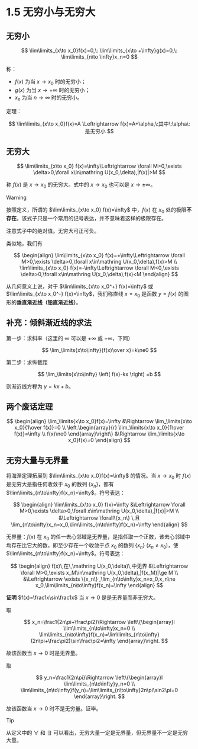 # 1.5 无穷小与无穷大

## 无穷小

$$
\lim\limits_{x\to x_0}f(x)=0,\:
\lim\limits_{x\to +\infty}g(x)=0,\:
\lim\limits_{n\to \infty}x_n=0
$$

称：

- $f(x)$ 为当 $x\to x_0$ 时的无穷小；
- $g(x)$ 为当 $x\to +\infty$ 时的无穷小；
- $x_n$ 为当 $n\to \infty$ 时的无穷小。

定理：

$$
\lim\limits_{x\to x_0}f(x)=A \Leftrightarrow f(x)=A+\alpha,\:其中\:\alpha\:是无穷小
$$

## 无穷大

$$
\lim\limits_{x\to x_0} f(x)=\infty\Leftrightarrow \forall M>0,\exists \delta>0,\forall x\in\mathring U(x_0,\delta),|f(x)|>M
$$

称 $f(x)$ 是 $x\to x_0$ 的无穷大。式中的 $x\to x_0$ 也可以是 $x\to\pm\infty$。

> [!warning]
>
> 按照定义，所谓的 $\lim\limits_{x\to x_0} f(x)=\infty$ 中，$f(x)$ 在 $x_0$ 处的极限**不存在**。该式子只是一个常用的记号表达，并不意味着这样的极限存在。
>
> 注意式子中的绝对值。无穷大可正可负。

类似地，我们有

$$
\begin{align}
\lim\limits_{x\to x_0} f(x)=+\infty\Leftrightarrow \forall M>0,\exists \delta>0,\forall x\in\mathring U(x_0,\delta),f(x)>M \\
\lim\limits_{x\to x_0} f(x)=-\infty\Leftrightarrow \forall M<0,\exists \delta>0,\forall x\in\mathring U(x_0,\delta),f(x)<M
\end{align}
$$

从几何意义上说，对于 $\lim\limits_{x\to x_0^+} f(x)=\infty$ 或 $\lim\limits_{x\to x_0^-} f(x)=\infty$，我们称直线 $x=x_0$ 是函数 $y=f(x)$ 的图形的**垂直渐近线（铅直渐近线）**。

## 补充：倾斜渐近线的求法

第一步：求斜率（这里的 $\infty$ 可以是 $+\infty$ 或 $-\infty$，下同）

$$
\lim_\limits{x\to\infty}{f(x)\over x}=k\ne0
$$

第二步：求纵截距

$$
\lim_\limits{x\to\infty} \left( f(x)-kx \right) =b
$$

则渐近线方程为 $y=kx+b$。

## 两个废话定理

$$
\begin{align}
\lim_\limits{x\to x_0}f(x)=\infty &\Rightarrow \lim_\limits{x\to x_0}{1\over f(x)}=0 \\
\left.\begin{array}{r}
\lim_\limits{x\to x_0}{1\over f(x)}=\infty \\
f(x)\ne0
\end{array}\right\}
&\Rightarrow \lim_\limits{x\to x_0}f(x)=0
\end{align}
$$

## 无穷大量与无界量

将海涅定理拓展到 $\lim\limits_{x\to x_0}f(x)=\infty$ 的情况。当 $x\to x_0$ 时 $f(x)$ 是无穷大是指任何收敛于 $x_0$ 的数列 $\{x_n\}$，都有 $\lim\limits_{n\to\infty}f(x_n)=\infty$。符号表达：

$$
\begin{align}
\lim\limits_{x\to x_0} f(x)=\infty &\Leftrightarrow \forall M>0,\exists \delta>0,\forall x\in\mathring U(x_0,\delta),|f(x)|>M \\
&\Leftrightarrow \forall\{x_n\} \,且 \lim_{n\to\infty}x_n=x_0,\lim\limits_{n\to\infty}f(x_n)=\infty
\end{align}
$$

无界量：$f(x)$ 在 $x_0$ 的任一去心邻域是无界量，是指任取一个正数，该去心邻域中均存在比它大的数，即至少存在一个收敛于点 $x_0$ 的数列 $\{x_n\}\:(x_n\ne x_0)$，使 $\lim\limits_{n\to\infty}f(x_n)=\infty$。符号表达：

$$
\begin{align}
f(x)\,在\,\mathring U(x_0,\delta)\,中无界
&\Leftrightarrow \forall M>0,\exists x_M\in\mathring U(x_0,\delta),|f(x_M)|\ge M \\
&\Leftrightarrow \exists \{x_n\} ,\lim_{n\to\infty}x_n=x_0,x_n\ne x_0,\lim\limits_{n\to\infty}f(x_n)=\infty
\end{align}
$$

**证明** $f(x)=\frac1x\sin\frac1x$ 当 $x\to0$ 是是无界量而非无穷大。

取

$$
x_n=\frac1{2n\pi+\frac\pi2}\Rightarrow
\left\{\begin{array}l
  \lim\limits_{n\to\infty}x_n=0 \\
  \lim\limits_{n\to\infty}f(x_n)=\lim\limits_{n\to\infty}(2n\pi+\frac\pi2)\sin\frac\pi2=\infty
\end{array}\right.
$$

故该函数当 $x\to0$ 时是无界量。

取

$$
y_n=\frac1{2n\pi}\Rightarrow
\left\{\begin{array}l
  \lim\limits_{n\to\infty}y_n=0 \\
  \lim\limits_{n\to\infty}f(y_n)=\lim\limits_{n\to\infty}2n\pi\sin2\pi=0
\end{array}\right.
$$

故该函数当 $x\to0$ 时不是无穷量。证毕。

> [!tip]
>
> 从定义中的 $\forall$ 和 $\exists$ 可以看出，无穷大量一定是无界量，但无界量不一定是无穷大量。
